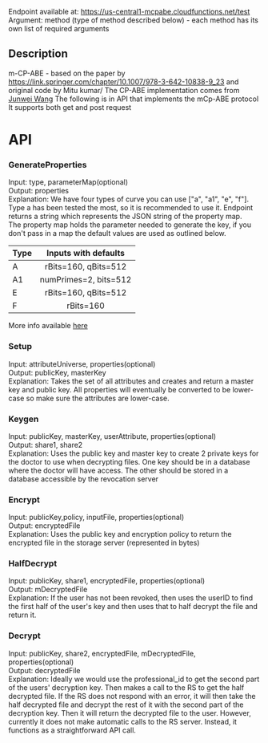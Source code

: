 Endpoint available at: https://us-central1-mcpabe.cloudfunctions.net/test  \
Argument: method (type of method described below) - each method has its own list of required arguments

## Description
m-CP-ABE - based on the paper by https://link.springer.com/chapter/10.1007/978-3-642-10838-9_23 and original code by Mitu kumar/
The CP-ABE implementation comes from [Junwei Wang](https://github.com/junwei-wang/cpabe/)
The following is in API that implements the mCp-ABE protocol 
It supports both get and post request


# API
### GenerateProperties
Input: type, parameterMap(optional)\
Output: properties\
Explanation: We have four types of curve you can use ["a", "a1", "e", "f"]. Type a has been tested the most, so it is recommended to use it. Endpoint returns a string which represents the JSON string of the property map.\
The property map holds the parameter needed to generate the key, if you don't pass in a map the default values are used as outlined below. 

|Type| Inputs with defaults  | 
|----|:---------------------:| 
| A  | rBits=160, qBits=512  | 
| A1 | numPrimes=2, bits=512 |
| E  | rBits=160, qBits=512  |
| F  | rBits=160             |
More info available [here](http://gas.dia.unisa.it/projects/jpbc/docs/ecpg.html)

### Setup
Input: attributeUniverse, properties(optional)\
Output: publicKey, masterKey\
Explanation: Takes the set of all attributes and creates and return a master key and public key. All properties will eventually be converted to be lower-case so make sure the attributes are lower-case.

### Keygen
Input: publicKey, masterKey, userAttribute, properties(optional)\
Output: share1, share2\
Explanation: Uses the public key and master key to create 2 private keys for the doctor to use when decrypting files. One key should be in a database where the doctor will have access. The other should be stored in a database accessible by the revocation server

### Encrypt
Input: publicKey,policy, inputFile, properties(optional)\
Output: encryptedFile\
Explanation: Uses the public key and encryption policy to return the encrypted file in the storage server (represented in bytes)

### HalfDecrypt
Input: publicKey, share1, encryptedFile, properties(optional)\
Output: mDecryptedFile\
Explanation: If the user has not been revoked, then uses the userID to find the first half of the user's key and then uses that to half decrypt the file and return it.

### Decrypt
Input: publicKey, share2, encryptedFile, mDecryptedFile, properties(optional)\
Output: decryptedFile\
Explanation: Ideally we would use the professional_id to get the second part of the users' decryption key. 
Then makes a call to the RS to get the half decrypted file. 
If the RS does not respond with an error, it will then take the half decrypted file and 
decrypt the rest of it with the second part of the decryption key. Then it will return the decrypted file to the user.
However, currently it does not make automatic calls to the RS server. Instead, it functions as a straightforward API call.



